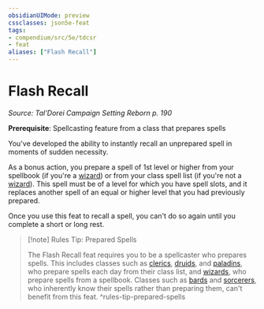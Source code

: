 ```yaml
---
obsidianUIMode: preview
cssclasses: json5e-feat
tags:
- compendium/src/5e/tdcsr
- feat
aliases: ["Flash Recall"]
---
```

# Flash Recall
*Source: Tal'Dorei Campaign Setting Reborn p. 190*  

**Prerequisite**: Spellcasting feature from a class that prepares spells

You've developed the ability to instantly recall an unprepared spell in moments of sudden necessity.

As a bonus action, you prepare a spell of 1st level or higher from your spellbook (if you're a [wizard](2-Mechanics/CLI/classes/wizard.md)) or from your class spell list (if you're not a [wizard](2-Mechanics/CLI/classes/wizard.md)). This spell must be of a level for which you have spell slots, and it replaces another spell of an equal or higher level that you had previously prepared.

Once you use this feat to recall a spell, you can't do so again until you complete a short or long rest.

> [!note] Rules Tip: Prepared Spells
> 
> The Flash Recall feat requires you to be a spellcaster who prepares spells. This includes classes such as [clerics](2-Mechanics/CLI/classes/cleric.md), [druids](2-Mechanics/CLI/classes/druid.md), and [paladins](2-Mechanics/CLI/classes/paladin.md), who prepare spells each day from their class list, and [wizards](2-Mechanics/CLI/classes/wizard.md), who prepare spells from a spellbook. Classes such as [bards](2-Mechanics/CLI/classes/bard.md) and [sorcerers](2-Mechanics/CLI/classes/sorcerer.md), who inherently know their spells rather than preparing them, can't benefit from this feat.
^rules-tip-prepared-spells